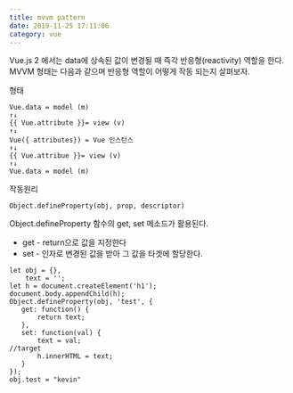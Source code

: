 ```yaml
---
title: mvvm pattern
date: 2019-11-25 17:11:06
category: vue
---
```


Vue.js 2 에서는 data에 상속된 값이 변경될 때 즉각 반응형(reactivity) 역할을 한다. MVVM 형태는 다음과 같으며 반응형 역할이 어떻게 작동 되는지 살펴보자.

형태
```
Vue.data = model (m)
↑↓
{{ Vue.attribute }}= view (v)
↑↓
Vue({ attributes}) = Vue 인스턴스
↑↓
{{ Vue.attribue }}= view (v)
↑↓
Vue.data = model (m)
```

작동원리

```
Object.defineProperty(obj, prop, descriptor)
```

Object.defineProperty 함수의 get, set 메소드가 활용된다.
- get - return으로 값을 지정한다
- set - 인자로 변경된 값을 받아 그 값을 타겟에 할당한다.

```
let obj = {},
    text = '';
let h = document.createElement('h1');
document.body.appendChild(h);
Object.defineProperty(obj, 'test', {
   get: function() {
       return text;
   },
   set: function(val) {
       text = val;
//target
       h.innerHTML = text;
   }
});
obj.test = "kevin"
```
